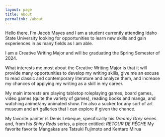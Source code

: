 ```yaml
---
layout: page
title: About
permalink: /about
---
```


Hello there, I'm Jacob Mayes and I am a student currently attending Idaho State University looking for opportunities to learn new skills and gain experiences in as many fields as I am able. 

I am a Creative Writing Major and will be graduating the Spring Semester of 2024. 

What interests me most about the Creative Writing Major is that it will provide many opportunities to develop my writing skills, give me an excuse to read classic and contemporary literature and analyze them, and increase my chances of applying my writing as a skill in my career. 

My main interests are playing tabletop roleplaying games, board games, video games (quite the variety of games), reading books and manga, and watching anime/any animated show. I'm also a sucker for any sort of art museum and art galleries that I can explore if given the chance. 


My favorite painter is Denis Lebeque, specificallly his  _Dreamy Grey_ series and, from his _Shiny Reds_ series, a piece entitled: _RETOUR DE PÊCHE_
My favorite favorite Mangakas are Tatsuki Fujimoto and Kentaro Mirua
